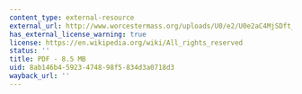 ```yaml
---
content_type: external-resource
external_url: http://www.worcestermass.org/uploads/U0/e2/U0e2aC4MjSDft_-Sx92Lrw/ArtsDistrictMasterPlan.pdf
has_external_license_warning: true
license: https://en.wikipedia.org/wiki/All_rights_reserved
status: ''
title: PDF - 8.5 MB
uid: 8ab146b4-5923-4748-98f5-834d3a0718d3
wayback_url: ''
---
```


